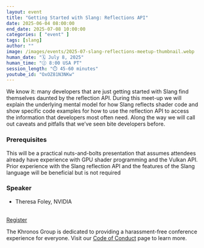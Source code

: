 ```yaml
---
layout: event
title: "Getting Started with Slang: Reflections API"
date: 2025-06-04 08:00:00
end_date: 2025-07-08 10:00:00
categories: [ "event" ]
tags: [slang]
author: ""
image: /images/events/2025-07-slang-reflections-meetup-thumbnail.webp
human_date: "🗓️ July 8, 2025"
human_time: "🕜 8:00 USA PT"
session_length: "⏱️ 45-60 minutes"
youtube_id: "OxOZ81N3NKw"
---
```


We know it: many developers that are just getting started with Slang find themselves daunted by the reflection API. During this meet-up we will explain the underlying mental model for how Slang reflects shader code and show specific code examples for how to use the reflection API to access the information that developers most often need. Along the way we will call out caveats and pitfalls that we’ve seen bite developers before.

### Prerequisites

This will be a practical nuts-and-bolts presentation that assumes attendees already have experience with GPU shader programming and the Vulkan API. Prior experience with the Slang reflection API and the features of the Slang language will be beneficial but is not required

### Speaker

- Theresa Foley, NVIDIA

<br>
<a class="btn btn-primary" href="https://khronosgroup.zoom.us/webinar/register/WN_ZLgU3umkSj6OvIXG_6Ds8A">Register</a>

The Khronos Group is dedicated to providing a harassment-free conference experience for everyone. Visit our [Code of Conduct](https://www.khronos.org/about/code-of-conduct) page to learn more.